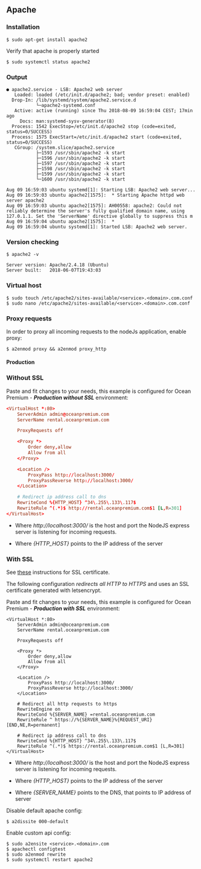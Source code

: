 ## Apache

### Installation

```shell
$ sudo apt-get install apache2
```

Verify that apache is properly started

```shell
$ sudo systemctl status apache2
```

### Output

```shell
● apache2.service - LSB: Apache2 web server
   Loaded: loaded (/etc/init.d/apache2; bad; vendor preset: enabled)
  Drop-In: /lib/systemd/system/apache2.service.d
           └─apache2-systemd.conf
   Active: active (running) since Thu 2018-08-09 16:59:04 CEST; 17min ago
     Docs: man:systemd-sysv-generator(8)
  Process: 1542 ExecStop=/etc/init.d/apache2 stop (code=exited, status=0/SUCCESS)
  Process: 1575 ExecStart=/etc/init.d/apache2 start (code=exited, status=0/SUCCESS)
   CGroup: /system.slice/apache2.service
           ├─1593 /usr/sbin/apache2 -k start
           ├─1596 /usr/sbin/apache2 -k start
           ├─1597 /usr/sbin/apache2 -k start
           ├─1598 /usr/sbin/apache2 -k start
           ├─1599 /usr/sbin/apache2 -k start
           └─1600 /usr/sbin/apache2 -k start

Aug 09 16:59:03 ubuntu systemd[1]: Starting LSB: Apache2 web server...
Aug 09 16:59:03 ubuntu apache2[1575]:  * Starting Apache httpd web server apache2
Aug 09 16:59:03 ubuntu apache2[1575]: AH00558: apache2: Could not reliably determine the server's fully qualified domain name, using 127.0.1.1. Set the 'ServerName' directive globally to suppress this m
Aug 09 16:59:04 ubuntu apache2[1575]:  *
Aug 09 16:59:04 ubuntu systemd[1]: Started LSB: Apache2 web server.
```

### Version checking

```shell
$ apache2 -v
```

```shell
Server version: Apache/2.4.18 (Ubuntu)
Server built:   2018-06-07T19:43:03
```

### Virtual host

```shell
$ sudo touch /etc/apache2/sites-available/<service>.<domain>.com.conf
$ sudo nano /etc/apache2/sites-available/<service>.<domain>.com.conf
```

### Proxy requests

In order to proxy all incoming requests to the nodeJs application, enable proxy:

```
$ a2enmod proxy && a2enmod proxy_http
```

#### Production

### Without SSL

Paste and fit changes to your needs, this example is configured for Ocean Premium - ***Production without SSL*** environment:

```conf
<VirtualHost *:80>
    ServerAdmin admin@oceanpremium.com
    ServerName rental.oceanpremium.com

    ProxyRequests off

    <Proxy *>
        Order deny,allow
        Allow from all
    </Proxy>

    <Location />
        ProxyPass http://localhost:3000/
        ProxyPassReverse http://localhost:3000/
    </Location>

    # Redirect ip address call to dns
    RewriteCond %{HTTP_HOST} ^34\.255\.133\.117$
    RewriteRule ^(.*)$ http://rental.oceanpremium.com$1 [L,R=301]
</VirtualHost>
```

- Where _http://localhost:3000/_ is the host and port the NodeJS express server is listening for incoming requests.

- Where _{HTTP_HOST}_ points to the IP address of the server

### With SSL

See [these](SSL%20certificate) instructions for SSL certificate.

The following configuration *redirects all HTTP to HTTPS* and uses an SSL certificate generated with letsencrypt.

Paste and fit changes to your needs, this example is configured for Ocean Premium - ***Production with SSL*** environment:

```
<VirtualHost *:80>
    ServerAdmin admin@oceanpremium.com
    ServerName rental.oceanpremium.com

    ProxyRequests off

    <Proxy *>
        Order deny,allow
        Allow from all
    </Proxy>

    <Location />
        ProxyPass http://localhost:3000/
        ProxyPassReverse http://localhost:3000/
    </Location>
    
    # Redirect all http requests to https
    RewriteEngine on
    RewriteCond %{SERVER_NAME} =rental.oceanpremium.com
    RewriteRule ^ https://%{SERVER_NAME}%{REQUEST_URI} [END,NE,R=permanent]
    
    # Redirect ip address call to dns
    RewriteCond %{HTTP_HOST} ^34\.255\.133\.117$
    RewriteRule ^(.*)$ https://rental.oceanpremium.com$1 [L,R=301]
</VirtualHost>
```

- Where _http://localhost:3000/_ is the host and port the NodeJS express server is listening for incoming requests.

- Where _{HTTP_HOST}_ points to the IP address of the server

- Where _{SERVER_NAME}_ points to the DNS, that points to IP address of server

Disable default apache config:

```shell
$ a2dissite 000-default
```

Enable custom api config:

```shell
$ sudo a2ensite <service>.<domain>.com
$ apachectl configtest
$ sudo a2enmod rewrite
$ sudo systemctl restart apache2
```